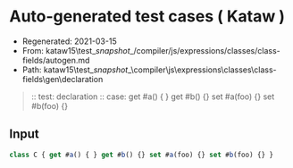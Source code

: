 # Auto-generated test cases ( Kataw )
- Regenerated: 2021-03-15
- From: kataw15\test\__snapshot__/compiler/js/expressions/classes/class-fields/autogen.md
- Path: kataw15\test\__snapshot__\compiler\js\expressions\classes\class-fields\gen\declaration
> :: test: declaration
> :: case: get #a() { } get #b() {} set #a(foo) {} set #b(foo) {}
## Input

`````js
class C { get #a() { } get #b() {} set #a(foo) {} set #b(foo) {} }
`````
